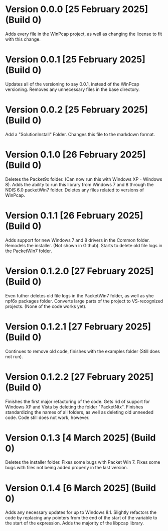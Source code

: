 # Version 0.0.0 [25 February 2025] (Build 0)

Adds every file in the WinPcap project, as well as changing the license to fit with this change.

# Version 0.0.1 [25 February 2025] (Build 0)

Updates all of the versioning to say 0.0.1, instead of the WinPcap versioning.
Removes any unnecessary files in the base directory.

# Version 0.0.2 [25 February 2025] (Build 0)

Add a "SolutionInstall" Folder.
Changes this file to the markdown format.

# Version 0.1.0 [26 February 2025] (Build 0)

Deletes the Packet9x folder. (Can now run this with Windows XP - Windows 8).
Adds the ability to run this library from Windows 7 and 8 through the NDIS 6.0 packetWin7 folder.
Deletes any files related to versions of WinPcap.

# Version 0.1.1 [26 February 2025] (Build 0)

Adds support for new Windows 7 and 8 drivers in the Common folder.
Remodels the installer. (Not shown in Github).
Starts to delete old file logs in the PacketWin7 folder.

# Version 0.1.2.0 [27 February 2025] (Build 0)

Even futher deletes old file logs in the PacketWin7 folder, as well as yhe npf6x packages folder.
Converts large parts of the project to VS-recognized projects. (None of the code works yet).

# Version 0.1.2.1 [27 February 2025] (Build 0)

Continues to remove old code, finishes with the examples folder (Still does not run).

# Version 0.1.2.2 [27 February 2025] (Build 0)

Finishes the first major refactoring of the code.
Gets rid of support for Windows XP and Vista by deleting the folder "PacketNtx".
Finishes standardizing the names of all folders, as well as deleting old unneeded code.
Code still does not work, however.

# Version 0.1.3 [4 March 2025] (Build 0)

Deletes the installer folder.
Fixes some bugs with Packet Win 7.
Fixes some bugs with files not being added properly in the last version.

# Version 0.1.4 [6 March 2025] (Build 0)

Adds any necessary updates for up to Windows 8.1.
Slightly refactors the code by replacing any pointers from the end of the start of the variable to the start of the expression.
Adds the majority of the libpcap library.
